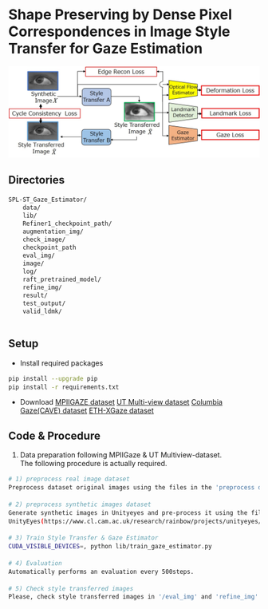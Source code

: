 # Shape Preserving by Dense Pixel Correspondences in Image Style Transfer for Gaze Estimation

![example figure](image/method.jpg)
<!-- **Ours methhod.** -->


## Directories
```plain
SPL-ST_Gaze_Estimator/
	data/
	lib/
	Refiner1_checkpoint_path/
	augmentation_img/
	check_image/
	checkpoint_path
	eval_img/
	image/
	log/
	raft_pretrained_model/
	refine_img/
	result/
	test_output/
	valid_ldmk/
       	     				
```


## Setup
- Install required packages
```bash
pip install --upgrade pip
pip install -r requirements.txt
```
- Download [MPIIGAZE dataset](https://www.mpi-inf.mpg.de/departments/computer-vision-and-machine-learning/research/gaze-based-human-computer-interaction/appearance-based-gaze-estimation-in-the-wild) 
[UT Multi-view dataset](https://www.ut-vision.org/datasets/) 
[Columbia Gaze(CAVE) dataset](https://www.cs.columbia.edu/CAVE/databases/columbia_gaze/) 
[ETH-XGaze dataset](https://ait.ethz.ch/projects/2020/ETH-XGaze/) 

## Code & Procedure
1. Data preparation following MPIIGaze & UT Multiview-dataset. <br> The following procedure is actually required.

```bash
# 1) preprocess real image dataset
Preprocess dataset original images using the files in the 'preprocess dataset' or download the dataset(/misc/dl001/dataset/gaze_dataset).

# 2) preprocess synthetic images dataset
Generate synthetic images in Unityeyes and pre-process it using the file (/preprocess/unityeyes_preprocess.ipynb) or download the dataset.
UnityEyes(https://www.cl.cam.ac.uk/research/rainbow/projects/unityeyes/)

# 3) Train Style Transfer & Gaze Estimator
CUDA_VISIBLE_DEVICES=, python lib/train_gaze_estimator.py

# 4) Evaluation
Automatically performs an evaluation every 500steps.

# 5) Check style transferred images
Please, check style transferred images in '/eval_img' and 'refine_img'.
     
```


